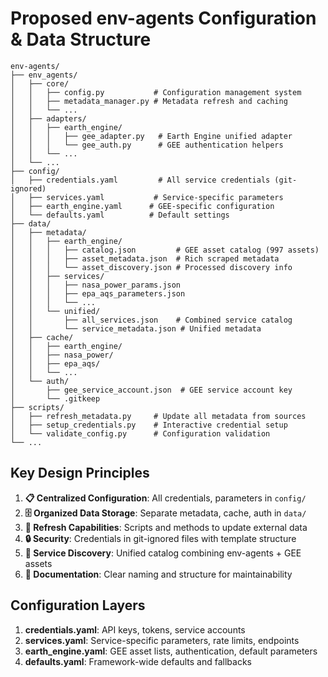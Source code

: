 # Proposed env-agents Configuration & Data Structure

```
env-agents/
├── env_agents/
│   ├── core/
│   │   ├── config.py           # Configuration management system
│   │   ├── metadata_manager.py # Metadata refresh and caching
│   │   └── ...
│   ├── adapters/
│   │   ├── earth_engine/
│   │   │   ├── gee_adapter.py   # Earth Engine unified adapter
│   │   │   └── gee_auth.py      # GEE authentication helpers
│   │   └── ...
│   └── ...
├── config/
│   ├── credentials.yaml         # All service credentials (git-ignored)
│   ├── services.yaml           # Service-specific parameters
│   ├── earth_engine.yaml      # GEE-specific configuration
│   └── defaults.yaml          # Default settings
├── data/
│   ├── metadata/
│   │   ├── earth_engine/
│   │   │   ├── catalog.json         # GEE asset catalog (997 assets)
│   │   │   ├── asset_metadata.json  # Rich scraped metadata
│   │   │   └── asset_discovery.json # Processed discovery info
│   │   ├── services/
│   │   │   ├── nasa_power_params.json
│   │   │   ├── epa_aqs_parameters.json
│   │   │   └── ...
│   │   └── unified/
│   │       ├── all_services.json    # Combined service catalog
│   │       └── service_metadata.json # Unified metadata
│   ├── cache/
│   │   ├── earth_engine/
│   │   ├── nasa_power/
│   │   ├── epa_aqs/
│   │   └── ...
│   └── auth/
│       ├── gee_service_account.json  # GEE service account key
│       └── .gitkeep
├── scripts/
│   ├── refresh_metadata.py     # Update all metadata from sources
│   ├── setup_credentials.py    # Interactive credential setup
│   └── validate_config.py      # Configuration validation
└── ...
```

## Key Design Principles

1. **📋 Centralized Configuration**: All credentials, parameters in `config/`
2. **🗄️ Organized Data Storage**: Separate metadata, cache, auth in `data/`
3. **🔄 Refresh Capabilities**: Scripts and methods to update external data
4. **🔒 Security**: Credentials in git-ignored files with template structure
5. **🎯 Service Discovery**: Unified catalog combining env-agents + GEE assets
6. **📝 Documentation**: Clear naming and structure for maintainability

## Configuration Layers

1. **credentials.yaml**: API keys, tokens, service accounts
2. **services.yaml**: Service-specific parameters, rate limits, endpoints
3. **earth_engine.yaml**: GEE asset lists, authentication, default parameters
4. **defaults.yaml**: Framework-wide defaults and fallbacks